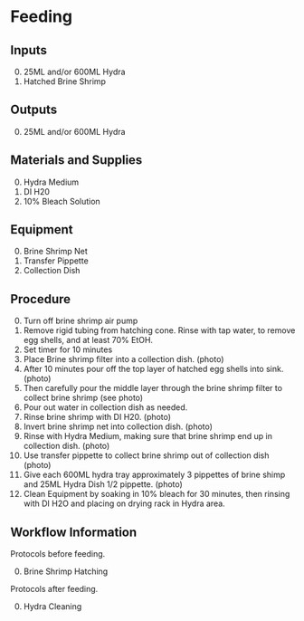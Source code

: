 Feeding
===

Inputs
---

0. 25ML and/or 600ML Hydra
0. Hatched Brine Shrimp

Outputs
---

0. 25ML and/or 600ML Hydra

Materials and Supplies
---

0. Hydra Medium
0. DI H20
0. 10% Bleach Solution


Equipment
---

0. Brine Shrimp Net
0. Transfer Pippette
0. Collection Dish

Procedure
---

0. Turn off brine shrimp air pump
0. Remove rigid tubing from hatching cone. Rinse with tap water, to remove egg shells, and at least 70% EtOH.
0. Set timer for 10 minutes
0. Place Brine shrimp filter into a collection dish. (photo)
0. After 10 minutes pour off the top layer of hatched egg shells into sink. (photo)
0. Then carefully pour the middle layer through the brine shrimp filter to collect brine shrimp (see photo)
0. Pour out water in collection dish as needed.
0. Rinse brine shrimp with DI H20. (photo)
0. Invert brine shrimp net into collection dish. (photo)
0. Rinse with Hydra Medium, making sure that brine shrimp end up in collection dish. (photo)
0. Use transfer pippette to collect brine shrimp out of collection dish (photo)
0. Give each 600ML hydra tray approximately 3 pippettes of brine shimp and 25ML Hydra Dish 1/2 pippette. (photo)
0. Clean Equipment by soaking in 10% bleach for 30 minutes, then rinsing with DI H2O and placing on drying rack in Hydra area.

Workflow Information
---

Protocols before feeding.

0. Brine Shrimp Hatching

Protocols after feeding.

0. Hydra Cleaning
